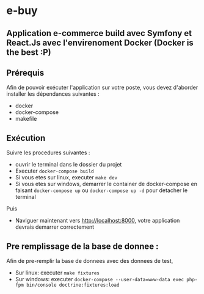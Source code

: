 # e-buy

## Application e-commerce build avec Symfony et React.Js avec l'envirenoment Docker (Docker is the best :P)

## Prérequis
Afin de pouvoir exécuter l'application sur votre poste, vous devez d'aborder installer les dépendances suivantes :
  * docker
  * docker-compose
  * makefile
## Exécution
Suivre les procedures suivantes :
  * ouvrir le terminal dans le dossier du projet
  * Executer `docker-compose build`
  * Si vous etes sur linux, executer `make dev`
  * Si vous etes sur windows, demarrer le container de docker-compose en faisant `docker-compose up` ou `docker-compose up -d` pour detacher le terminal

Puis
  * Naviguer maintenant vers [http://localhost:8000](http://localhost:8000), votre application devrais demarrer correctement

## Pre remplissage de la base de donnee :
Afin de pre-remplir la base de donnees avec des donnees de test,
  * Sur linux: executer `make fixtures`
  * Sur windows: executer `docker-compose --user-data=www-data exec php-fpm bin/console doctrine:fixtures:load`
